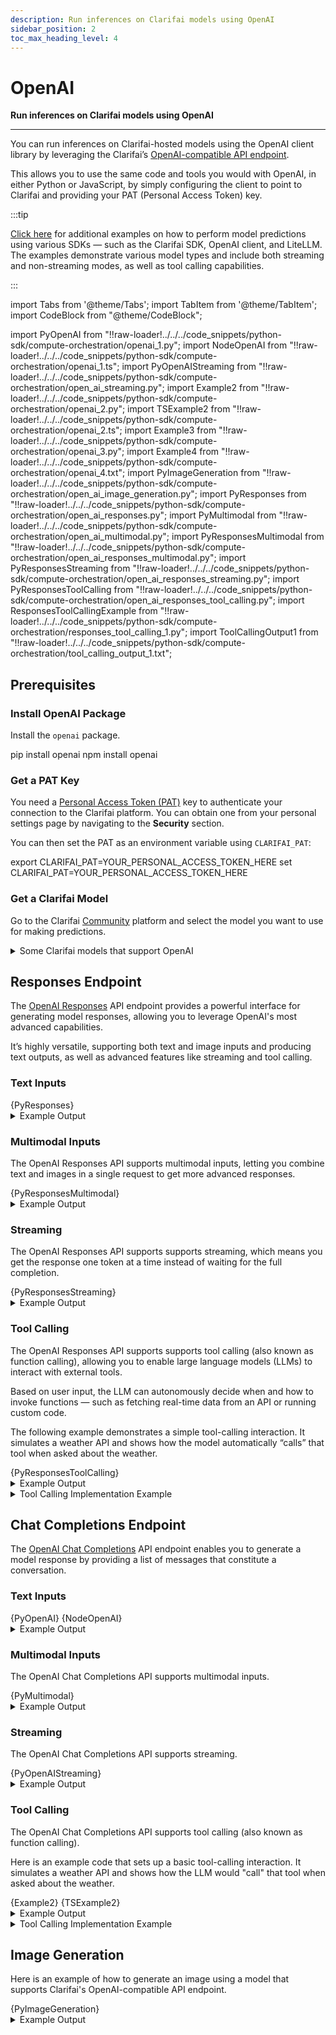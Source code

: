 ```yaml
---
description: Run inferences on Clarifai models using OpenAI 
sidebar_position: 2
toc_max_heading_level: 4
---
```


# OpenAI

**Run inferences on Clarifai models using OpenAI**
<hr />

You can run inferences on Clarifai-hosted models using the OpenAI client library by leveraging the Clarifai’s [OpenAI-compatible API endpoint](README.mdx#predict-with-openai-compatible-format).

This allows you to use the same code and tools you would with OpenAI, in either Python or JavaScript, by simply configuring the client to point to Clarifai and providing your PAT (Personal Access Token) key.

:::tip

[Click here](https://github.com/Clarifai/examples/tree/main/models/model_predict) for additional examples on how to perform model predictions using various SDKs — such as the Clarifai SDK, OpenAI client, and LiteLLM. The examples demonstrate various model types and include both streaming and non-streaming modes, as well as tool calling capabilities.

:::

import Tabs from '@theme/Tabs';
import TabItem from '@theme/TabItem';
import CodeBlock from "@theme/CodeBlock";

import PyOpenAI from "!!raw-loader!../../../code_snippets/python-sdk/compute-orchestration/openai_1.py";
import NodeOpenAI from "!!raw-loader!../../../code_snippets/python-sdk/compute-orchestration/openai_1.ts";
import PyOpenAIStreaming from "!!raw-loader!../../../code_snippets/python-sdk/compute-orchestration/open_ai_streaming.py";
import Example2 from "!!raw-loader!../../../code_snippets/python-sdk/compute-orchestration/openai_2.py";
import TSExample2 from "!!raw-loader!../../../code_snippets/python-sdk/compute-orchestration/openai_2.ts";
import Example3 from "!!raw-loader!../../../code_snippets/python-sdk/compute-orchestration/openai_3.py";
import Example4 from "!!raw-loader!../../../code_snippets/python-sdk/compute-orchestration/openai_4.txt";
import PyImageGeneration from "!!raw-loader!../../../code_snippets/python-sdk/compute-orchestration/open_ai_image_generation.py";
import PyResponses from "!!raw-loader!../../../code_snippets/python-sdk/compute-orchestration/open_ai_responses.py";
import PyMultimodal from "!!raw-loader!../../../code_snippets/python-sdk/compute-orchestration/open_ai_multimodal.py";
import PyResponsesMultimodal from "!!raw-loader!../../../code_snippets/python-sdk/compute-orchestration/open_ai_responses_multimodal.py";
import PyResponsesStreaming from "!!raw-loader!../../../code_snippets/python-sdk/compute-orchestration/open_ai_responses_streaming.py";
import PyResponsesToolCalling from "!!raw-loader!../../../code_snippets/python-sdk/compute-orchestration/open_ai_responses_tool_calling.py";
import ResponsesToolCallingExample from "!!raw-loader!../../../code_snippets/python-sdk/compute-orchestration/responses_tool_calling_1.py";
import ToolCallingOutput1 from "!!raw-loader!../../../code_snippets/python-sdk/compute-orchestration/tool_calling_output_1.txt";

## Prerequisites

### Install OpenAI Package

Install the `openai` package.

<Tabs groupId="code">
<TabItem value="bash" label="Python">
    <CodeBlock className="language-bash"> pip install openai </CodeBlock>
</TabItem>
<TabItem value="node.js" label="Node.js">
    <CodeBlock className="language-bash"> npm install openai </CodeBlock>
</TabItem>
</Tabs>

### Get a PAT Key

You need a [Personal Access Token (PAT)](https://docs.clarifai.com/control/authentication/pat) key to authenticate your connection to the Clarifai platform. You can obtain one from your personal settings page by navigating to the **Security** section.

You can then set the PAT as an environment variable using `CLARIFAI_PAT`:

<Tabs groupId="code">
<TabItem value="bash" label="Unix-Like Systems">
    <CodeBlock className="language-bash"> export CLARIFAI_PAT=YOUR_PERSONAL_ACCESS_TOKEN_HERE </CodeBlock>
</TabItem>
<TabItem value="bash2" label="Windows">
    <CodeBlock className="language-bash"> set CLARIFAI_PAT=YOUR_PERSONAL_ACCESS_TOKEN_HERE </CodeBlock>
</TabItem>
</Tabs>


### Get a Clarifai Model

Go to the Clarifai [Community](https://clarifai.com/explore) platform and select the model you want to use for making predictions.

<details>
  <summary>Some Clarifai models that support OpenAI</summary>
    <CodeBlock className="language-python">https://clarifai.com/openai/chat-completion/models/gpt-oss-120b
https://clarifai.com/deepseek-ai/deepseek-chat/models/DeepSeek-R1-0528-Qwen3-8B
https://clarifai.com/meta/Llama-3/models/Llama-3_2-3B-Instruct
https://clarifai.com/anthropic/completion/models/claude-sonnet-4
https://clarifai.com/qwen/qwenLM/models/Qwen3-14B
https://clarifai.com/mistralai/completion/models/Devstral-Small-2505_gguf-4bit
https://clarifai.com/clarifai/main/models/general-image-recognition
https://clarifai.com/xai/chat-completion/models/grok-3
https://clarifai.com/openai/chat-completion/models/gpt-4o
https://clarifai.com/openai/chat-completion/models/gpt-4_1
https://clarifai.com/gcp/generate/models/gemini-2_5-flash
https://clarifai.com/anthropic/completion/models/claude-3_5-haiku
https://clarifai.com/qwen/qwenLM/models/Qwen3-30B-A3B-GGUF
https://clarifai.com/gcp/generate/models/gemini-2_0-flash
https://clarifai.com/gcp/generate/models/gemma-3-12b-it
https://clarifai.com/microsoft/text-generation/models/Phi-4-reasoning-plus
https://clarifai.com/openbmb/miniCPM/models/MiniCPM3-4B
https://clarifai.com/microsoft/text-generation/models/phi-4-mini-instruct
https://clarifai.com/qwen/qwen-VL/models/Qwen2_5-VL-7B-Instruct
https://clarifai.com/microsoft/text-generation/models/phi-4
https://clarifai.com/xai/chat-completion/models/grok-2-vision-1212
https://clarifai.com/xai/image-generation/models/grok-2-image-1212
https://clarifai.com/xai/chat-completion/models/grok-2-1212
https://clarifai.com/qwen/qwenLM/models/QwQ-32B-AWQ
https://clarifai.com/gcp/generate/models/gemini-2_0-flash-lite
https://clarifai.com/anthropic/completion/models/claude-opus-4
https://clarifai.com/openai/chat-completion/models/o4-mini
https://clarifai.com/openai/chat-completion/models/o3
https://clarifai.com/openbmb/miniCPM/models/MiniCPM-o-2_6-language
https://clarifai.com/deepseek-ai/deepseek-chat/models/DeepSeek-R1-Distill-Qwen-7B
https://clarifai.com/qwen/qwenCoder/models/Qwen2_5-Coder-7B-Instruct</CodeBlock>    
</details>

## Responses Endpoint

The [OpenAI Responses](https://platform.openai.com/docs/api-reference/responses) API endpoint provides a powerful interface for generating model responses, allowing you to leverage OpenAI's most advanced capabilities.

It’s highly versatile, supporting both text and image inputs and producing text outputs, as well as advanced features like streaming and tool calling.

### Text Inputs

<Tabs groupId="code">
<TabItem value="python" label="Python">
    <CodeBlock className="language-python">{PyResponses}</CodeBlock>
</TabItem>
</Tabs>

<details>
  <summary>Example Output</summary>
    <CodeBlock className="language-text">Under a silver‑shimmering moon, a gentle unicorn named Lira tiptoed into the sleepy meadow, her horn casting soft, glittering lullabies over the swaying wildflowers. As the night wind whispered sweet dreams, she gathered a handful of moon‑kissed dew and sprinkled it over the slumbering forest creatures, coax</CodeBlock>
</details>

### Multimodal Inputs

The OpenAI Responses API supports multimodal inputs, letting you combine text and images in a single request to get more advanced responses.

<Tabs groupId="code">
<TabItem value="python" label="Python">
    <CodeBlock className="language-python">{PyResponsesMultimodal}</CodeBlock>
</TabItem>
</Tabs>

<details>
  <summary>Example Output</summary>
    <CodeBlock className="language-text"></CodeBlock>
</details>

### Streaming

The OpenAI Responses API supports supports streaming, which means you get the response one token at a time instead of waiting for the full completion. 

<Tabs groupId="code">
<TabItem value="python" label="Python">
    <CodeBlock className="language-python">{PyResponsesStreaming}</CodeBlock>
</TabItem>
</Tabs>

<details>
  <summary>Example Output</summary>
    <CodeBlock className="language-text"></CodeBlock>
</details>

### Tool Calling

The OpenAI Responses API supports supports tool calling (also known as function calling), allowing you to enable large language models (LLMs) to interact with external tools. 

Based on user input, the LLM can autonomously decide when and how to invoke functions — such as fetching real-time data from an API or running custom code.

The following example demonstrates a simple tool-calling interaction. It simulates a weather API and shows how the model automatically “calls” that tool when asked about the weather.

<Tabs groupId="code">
<TabItem value="python" label="Python">
    <CodeBlock className="language-python">{PyResponsesToolCalling}</CodeBlock>
</TabItem>
</Tabs>

<details>
  <summary>Example Output</summary>
    <CodeBlock className="language-text"></CodeBlock>
</details>

<details>
  <summary>Tool Calling Implementation Example</summary>
    <CodeBlock className="language-python">{ResponsesToolCallingExample}</CodeBlock>
    <CodeBlock className="language-text"></CodeBlock>
</details>

## Chat Completions Endpoint

The [OpenAI Chat Completions](https://platform.openai.com/docs/api-reference/chat) API endpoint enables you to generate a model response by providing a list of messages that constitute a conversation.

### Text Inputs

<Tabs groupId="code">
<TabItem value="python" label="Python">
    <CodeBlock className="language-python">{PyOpenAI}</CodeBlock>
</TabItem>
<TabItem value="typescript" label="TypeScript">
    <CodeBlock className="language-typescript">{NodeOpenAI}</CodeBlock>
</TabItem>
</Tabs>

<details>
  <summary>Example Output</summary>
    <CodeBlock className="language-text">I’m ChatGPT, an AI language model created by OpenAI. I’ve been trained on a wide range of text so I can help answer questions, brainstorm ideas, explain concepts, and assist with many other tasks. Think of me as a virtual assistant you can chat with—</CodeBlock>
</details>

### Multimodal Inputs

The OpenAI Chat Completions API supports multimodal inputs.

<Tabs groupId="code">
<TabItem value="python" label="Python">
    <CodeBlock className="language-python">{PyMultimodal}</CodeBlock>
</TabItem>
</Tabs>

<details>
  <summary>Example Output</summary>
    <CodeBlock className="language-text">Response: The image shows a ginger tabby cat lying down on a stone surface. The cat has a striped pattern on its fur and is looking directly at the camera with alert, bright eyes. The background features a textured wall, and the lighting highlights the cat's features, giving a warm and cozy atmosphere.</CodeBlock>
</details>


### Streaming

The OpenAI Chat Completions API supports streaming. 

<Tabs groupId="code">
<TabItem value="python" label="Python">
    <CodeBlock className="language-python">{PyOpenAIStreaming}</CodeBlock>
</TabItem>
</Tabs>

<details>
  <summary>Example Output</summary>
    <CodeBlock className="language-text">Assistant's Response:
I’m ChatGPT, an AI language model created by OpenAI. I’ve been trained on a wide range of text data so I can help answer questions, explain concepts, brainstorm ideas, draft writing, solve problems, and more. Think of me as a virtual assistant that can converse with you on many topics—</CodeBlock>
</details>

### Tool Calling

The OpenAI Chat Completions API supports tool calling (also known as function calling). 

Here is an example code that sets up a basic tool-calling interaction. It simulates a weather API and shows how the LLM would "call" that tool when asked about the weather.

<Tabs groupId="code">
<TabItem value="python" label="Python">
    <CodeBlock className="language-python">{Example2}</CodeBlock>
</TabItem>
<TabItem value="typescript" label="TypeScript">
    <CodeBlock className="language-typescript">{TSExample2}</CodeBlock>
</TabItem>
</Tabs>

<details>
  <summary>Example Output</summary>
    <CodeBlock className="language-text">{ToolCallingOutput1}</CodeBlock>
</details>

<details>
  <summary>Tool Calling Implementation Example</summary>
    <CodeBlock className="language-python">{Example3}</CodeBlock>
    <CodeBlock className="language-text">{Example4}</CodeBlock>
</details>

## Image Generation

Here is an example of how to generate an image using a model that supports Clarifai's OpenAI-compatible API endpoint.

<Tabs groupId="code">
<TabItem value="python" label="Python">
    <CodeBlock className="language-python">{PyImageGeneration}</CodeBlock>
</TabItem>
</Tabs>

<details>
  <summary>Example Output</summary>
    ```text
    ImagesResponse(created=None, data=[Image(b64_json=None, revised_prompt='A high-resolution photograph of a cat perched on a branch in a lush, green tree during the daytime. The cat, possibly a tabby, is the central focus of the image, looking slightly to the side with its fur naturally positioned. The background features a soft, slightly blurred forest setting with sunlight filtering through the leaves, creating a serene and natural environment. The composition avoids any distracting elements, ensuring the cat remains the primary subject in a peaceful outdoor scene.', url='https://imgen.x.ai/xai-imgen/xai-tmp-imgen-41202340-c0e1-4669-bed5-e70f7b491176.jpeg')], usage=None)
    ``` 
</details>

